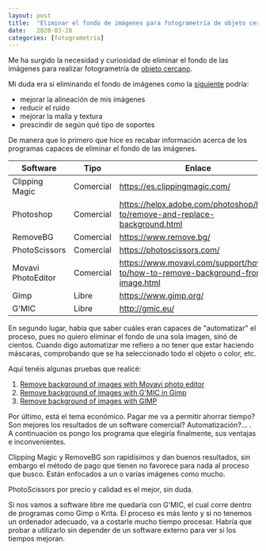 ```yaml
---
layout: post
title:  "Eliminar el fondo de imágenes para fotogrametría de objeto cercano"
date:   2020-03-28
categories: [fotogrametria]
---
```

Me ha surgido la necesidad y curiosidad de eliminar el fondo de las imágenes para realizar fotogrametría de [objeto cercano][1].

Mi duda era si eliminando el fondo de imágenes como la [siguiente][2] podría:

* mejorar la alineación de mis imágenes
* reducir el ruido
* mejorar la malla y textura
* prescindir de según qué tipo de soportes

De manera que lo primero que hice es recabar información acerca de los programas capaces de eliminar el fondo de las imágenes. 

|Software   |Tipo   |Enlace |
|---        |---    |---    |
| Clipping Magic        |Comercial     |https://es.clippingmagic.com/|
|Photoshop              |Comercial     |https://helpx.adobe.com/photoshop/how-to/remove-and-replace-background.html|
|RemoveBG               |Comercial     |https://www.remove.bg/|
|PhotoScissors          |Comercial     |https://photoscissors.com/|
|Movavi PhotoEditor     |Comercial     |https://www.movavi.com/support/how-to/how-to-remove-background-from-image.html|
|Gimp                   |Libre         |https://www.gimp.org/|
|G'MIC                  |Libre         |http://gmic.eu/|

En segundo lugar, había que saber cuáles eran capaces de "automatizar" el proceso, pues no quiero eliminar el fondo de una sola imagen, sinó de cientos. Cuando digo automatizar me refiero a no tener que estar haciendo máscaras, comprobando que se ha seleccionado todo el objeto o color, etc.

Aquí tenéis algunas pruebas que realicé:
1. [Remove background of images with Movavi photo editor][3]
1. [Remove background of images with G'MIC in Gimp][4]
1. [Remove background of images with GIMP][5]

Por último, está el tema económico. Pagar me va a permitir ahorrar tiempo? Son mejores los resultados de un software comercial? Automatización?... . A continuación os pongo los programa que elegiría finalmente, sus ventajas e inconvenientes.

Clipping Magic y RemoveBG son rapidísimos y dan buenos resultados, sin embargo el método de pago que tienen no favorece para nada al proceso que busco. Están enfocados a un o varias imágenes como mucho.

PhotoScissors por precio y calidad es el mejor, sin duda.

Si nos vamos a software libre me quedaría con G'MIC, el cual corre dentro de programas como Gimp o Krita. El proceso es más lento y si no tenemos un ordenador adecuado, va a costarle mucho tiempo procesar. Habría que probar a utilizarlo sin depender de un software externo para ver si los tiempos mejoran.


[1]: https://joancano.gitbook.io/lifemmetry/fotogrametria-terrestre/como-capturar-fotos
[2]: https://drive.google.com/open?id=1LSVGD7SBhijopmvyltrGsqLBB68cb8ng
[3]: https://www.youtube.com/watch?v=qZXhYowJLfQ
[4]: https://www.youtube.com/watch?v=1mRuGfOFQBA
[5]: https://www.youtube.com/watch?v=746xvyrFzqI